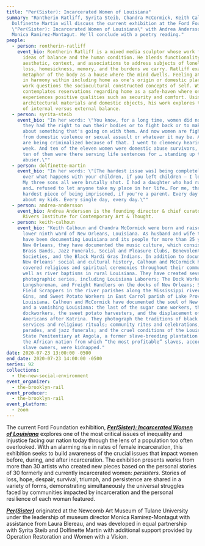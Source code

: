 ```yaml
---
title: "Per(Sister): Incarcerated Women of Louisiana"
summary: "Rontherin Ratliff, Syrita Steib, Chandra McCormick, Keith Calhoun, and
  Dolfinette Martin will discuss the current exhibition at the Ford Foundation
  \"Per(Sister): Incarcerated Women of Louisiana\" with Andrea Andersson and
  Monica Ramirez-Montagut. We'll conclude with a poetry reading."
people:
  - person: rontherin-ratliff
    event_bio: Rontherin Ratliff is a mixed media sculptor whose work focuses on
      ideas of balance and the human condition. He blends functionality,
      aesthetic, context, and associations to address subjects of loneliness,
      loss, homesickness, memory, and the burdens we carry. Ratliff examines the
      metaphor of the body as a house where the mind dwells. Feeling at home or
      in harmony within including home as one's origin or domestic place. The
      work questions the sociocultural constructed concepts of self. With it, he
      contemplates reservations regarding home as a safe-haven where one
      experiences positive qualities such as security and comfort. Using
      architectural materials and domestic objects, his work explores the notion
      of internal versus external balance.
  - person: syrita-steib
    event_bio: "In her words: \"You know, for a long time, women did not think that
      they had the right to own their bodies or to fight back or to make a fuss
      about something that's going on with them. And now women are fighting back
      from domestic violence or sexual assault or whatever it may be. And women
      are being criminalized because of that. I went to clemency hearings last
      week. And ten of the eleven women were domestic abuse survivors, and all
      ten of them were there serving life sentences for … standing up to their
      abuser.\""
  - person: dolfinette-martin
    event_bio: "In her words: \"[The hardest issue was] being completely powerless
      over what happens with your children, if you left children – I left five.
      My three sons all were brutally shot. I had a daughter who had run away
      and… refused to let anyone take my place in her life… For me, that's the
      hardest piece of being imprisoned, if you're a parent. Every day I worried
      about my kids. Every single day, every day.\""
  - person: andrea-andersson
    event_bio: Andrea Andersson is the founding director & chief curator of the
      Rivers Institute for Contemporary Art & Thought.
  - person: keith-calhoun
    event_bio: "Keith Calhoun and Chandra McCormick were born and raised in the
      lower ninth ward of New Orleans, Louisiana. As husband and wife team, they
      have been documenting Louisiana and its people for more than 25 years. In
      New Orleans, they have documented the music culture, which consists of
      Brass Bands, Jazz Funerals, Social and Pleasure Clubs, Benevolent
      Societies, and the Black Mardi Gras Indians. In addition to documenting
      New Orleans' social and cultural history, Calhoun and McCormick have also
      covered religious and spiritual ceremonies throughout their community, as
      well as river baptisms in rural Louisiana. They have created several
      photographic series, including Louisiana Laborers; The Dock Worker,
      Longshoreman, and Freight Handlers on the docks of New Orleans; Sugar Cane
      Field Scrappers in the river parishes along the Mississippi river; Cotton
      Gins, and Sweet Potato Workers in East Carrol parish of Lake Providence
      Louisiana. Calhoun and McCormick have documented the soul of New Orleans
      and a vanishing Louisiana: the last of the sugar cane workers, the
      dockworkers, the sweet potato harvesters, and the displacement of African
      Americans after Katrina. They photograph the traditions of black church
      services and religious rituals; community rites and celebrations, such as
      parades, and jazz funerals; and the cruel conditions of the Louisiana
      State Penitentiary at Angola, a former slave-breeding plantation named for
      the African nation from which “the most profitable” slaves, according to
      slave owners, were kidnapped."
date: 2020-07-23 13:00:00 -0500
end_date: 2020-07-23 14:00:00 -0500
series: 92
collections:
  - the-new-social-environment
event_organizer:
  - the-brooklyn-rail
event_producer:
  - the-brooklyn-rail
event_platform:
  - zoom
---
```

The current Ford Foundation exhibition, ***[Per(Sister): Incarcerated Women of Louisiana](https://www.fordfoundation.org/about/the-ford-foundation-center-for-social-justice/ford-foundation-gallery/exhibitions/per-sister-incarcerated-women-of-louisiana/)*** explores one of the most critical issues of inequality and injustice facing our nation today through the lens of a population too often overlooked. With an alarming rise in rates of female incarceration, this exhibition seeks to build awareness of the crucial issues that impact women before, during, and after incarceration. The exhibition presents works from more than 30 artists who created new pieces based on the personal stories of 30 formerly and currently incarcerated women: *persisters*. Stories of loss, hope, despair, survival, triumph, and persistence are shared in a variety of forms, demonstrating simultaneously the universal struggles faced by communities impacted by incarceration and the personal resilience of each woman featured.

***[Per(Sister)](https://www.persister.info)*** originated at the Newcomb Art Museum of Tulane University under the leadership of museum director Monica Ramirez-Montagut with assistance from Laura Blereau, and was developed in equal partnership with Syrita Steib and Dolfinette Martin with additional support provided by Operation Restoration and Women with a Vision.
